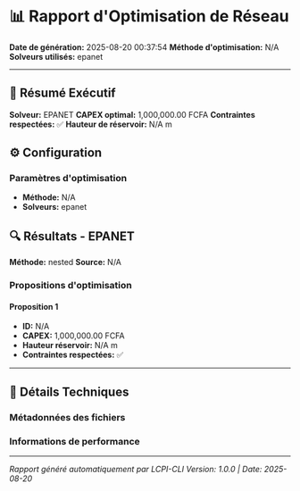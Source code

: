 # 📊 Rapport d'Optimisation de Réseau

**Date de génération:** 2025-08-20 00:37:54
**Méthode d'optimisation:** N/A
**Solveurs utilisés:** epanet

---

## 🎯 Résumé Exécutif

**Solveur:** EPANET
**CAPEX optimal:** 1,000,000.00 FCFA
**Contraintes respectées:** ✅
**Hauteur de réservoir:** N/A m

## ⚙️ Configuration

### Paramètres d'optimisation
- **Méthode:** N/A
- **Solveurs:** epanet

## 🔍 Résultats - EPANET

**Méthode:** nested
**Source:** N/A

### Propositions d'optimisation

#### Proposition 1
- **ID:** N/A
- **CAPEX:** 1,000,000.00 FCFA
- **Hauteur réservoir:** N/A m
- **Contraintes respectées:** ✅

---

## 🔧 Détails Techniques

### Métadonnées des fichiers
### Informations de performance

---

*Rapport généré automatiquement par LCPI-CLI*
*Version: 1.0.0 | Date: 2025-08-20*